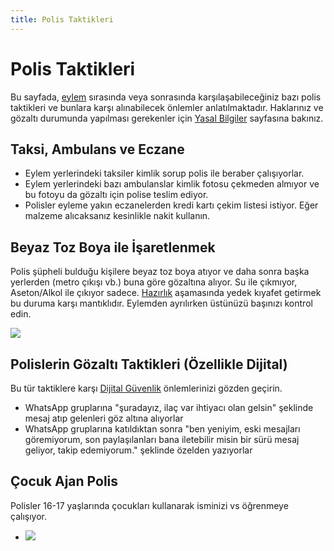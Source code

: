 ```yaml
---
title: Polis Taktikleri
---
```


# Polis Taktikleri

Bu sayfada, [eylem](./eylem.md) sırasında veya sonrasında karşılaşabileceğiniz bazı polis taktikleri ve bunlara karşı alınabilecek önlemler anlatılmaktadır. Haklarınız ve gözaltı durumunda yapılması gerekenler için [Yasal Bilgiler](./hukuk.md) sayfasına bakınız.

## Taksi, Ambulans ve Eczane

- Eylem yerlerindeki taksiler kimlik sorup polis ile beraber çalışıyorlar.
- Eylem yerlerindeki bazı ambulanslar kimlik fotosu çekmeden almıyor ve bu fotoyu da gözaltı için polise teslim ediyor.
- Polisler eyleme yakın eczanelerden kredi kartı çekim listesi istiyor. Eğer malzeme alıcaksanız kesinlikle nakit kullanın.

## Beyaz Toz Boya ile İşaretlenmek

Polis şüpheli bulduğu kişilere beyaz toz boya atıyor ve daha sonra başka yerlerden (metro çıkışı vb.) buna göre gözaltına alıyor. Su ile çıkmıyor, Aseton/Alkol ile çıkıyor sadece. [Hazırlık](./hazirlik.md) aşamasında yedek kıyafet getirmek bu duruma karşı mantıklıdır. Eylemden ayrılırken üstünüzü başınızı kontrol edin.

![](/images/taktik/beyazboya.png)

## Polislerin Gözaltı Taktikleri (Özellikle Dijital)

Bu tür taktiklere karşı [Dijital Güvenlik](./dijital.md) önlemlerinizi gözden geçirin.

- WhatsApp gruplarına "şuradayız, ilaç var ihtiyacı olan gelsin" şeklinde mesaj atıp gelenleri göz altına alıyorlar
- WhatsApp gruplarına katıldıktan sonra "ben yeniyim, eski mesajları göremiyorum, son paylaşılanları bana iletebilir misin bir sürü mesaj geliyor, takip edemiyorum." şeklinde özelden yazıyorlar

## Çocuk Ajan Polis

Polisler 16-17 yaşlarında çocukları kullanarak isminizi vs öğrenmeye çalışıyor.

- ![](/images/taktik/kidpolice.png)
